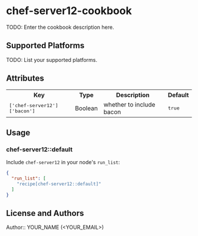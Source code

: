 # chef-server12-cookbook

TODO: Enter the cookbook description here.

## Supported Platforms

TODO: List your supported platforms.

## Attributes

<table>
  <tr>
    <th>Key</th>
    <th>Type</th>
    <th>Description</th>
    <th>Default</th>
  </tr>
  <tr>
    <td><tt>['chef-server12']['bacon']</tt></td>
    <td>Boolean</td>
    <td>whether to include bacon</td>
    <td><tt>true</tt></td>
  </tr>
</table>

## Usage

### chef-server12::default

Include `chef-server12` in your node's `run_list`:

```json
{
  "run_list": [
    "recipe[chef-server12::default]"
  ]
}
```

## License and Authors

Author:: YOUR_NAME (<YOUR_EMAIL>)
